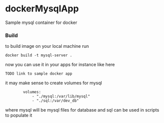 # dockerMysqlApp
Sample mysql container for docker

### Build
to build image on your local machine run
```
docker build -t mysql-server .
```
now you can use it in your apps for instance like here
```
TODO link to sample docker app
```
it may make sense to create volumes for mysql
```
        volumes:
            - "./mysql:/var/lib/mysql"
            - "./sql:/var/dev_db"

```
where mysql will be mysql files for database and sql can be used in scripts to populate it
